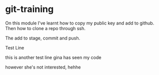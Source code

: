 # git-training


On this module I've learnt how to copy my public key and add to github.
Then how to clone a repo through ssh.

The add to stage,
commit and push.

Test Line


this is another test line
gina has seen my code


however she's not interested, hehhe
